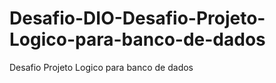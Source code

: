 # Desafio-DIO-Desafio-Projeto-Logico-para-banco-de-dados
Desafio Projeto Logico para banco de dados
